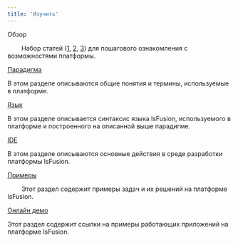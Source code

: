 ```yaml
---
title: 'Изучить'
---
```


Обзор

        Набор статей ([1](https://habr.com/ru/company/lsfusion/blog/458376/), [2](https://habr.com/ru/company/lsfusion/blog/460141/), [3](https://habr.com/ru/company/lsfusion/blog/460887/)) для пошагового ознакомления с возможностями платформы.

[Парадигма](Парадигма.md)

В этом разделе описываются общие понятия и термины, используемые в платформе.

[Язык](Язык.md)

В этом разделе описывается синтаксис языка lsFusion, используемого в платформе и построенного на описанной выше парадигме.

[IDE](IDE.md)

В этом разделе описываются основные действия в среде разработки платформы lsFusion.

[Примеры](Примеры.md)

        Этот раздел содержит примеры задач и их решений на платформе lsFusion.

[Онлайн демо](Онлайн_демо.md)

Этот раздел содержит ссылки на примеры работающих приложений на платформе lsFusion.
